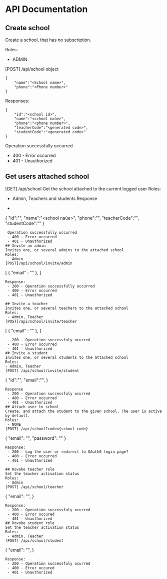 # API Documentation
## Create school
Create a school, that has no subscription.
  
Roles:
 - ADMIN
  
[POST] /api/school
object 
```
{
	"name":"<School name>",
	"phone":"<Phone number>"
}
```
Responses:
```
{
	"id":"<school id>",
	"name":"<school naùe>",
	"phone":"<phone number>",
	"teacherCode":"<generated code>",
	"studentCode":"<generated code>"
}
```
Operation successfully occurred
 - 400 - Error occurred
 - 401 - Unauthorized
## Get users attached school
[GET] /api/school
Get the school attached to the current logged user
Roles:
 - Admin, Teachers and students
Response
 - ```
{
	"id":"<school id>",
	"name":"<school naùe>",
	"phone":"<phone number>",
	"teacherCode":"<generated code>",
	"studentCode":"<generated code>"
}
```
 Operation successfully occurred
 - 400 - Error occurred
 - 401 - Unauthorized
## Invite an admin
Invites one, or several admins to the attached school
Roles:
 - Admin
[POST]/api/school/invite/admin
```
[
	{
		"email" : "<an email>"
	},
]
```
Response:
 - 200 - Operation successfully occurred
 - 400 - Error occurred
 - 401 - Unauthorized

## Invite a teacher
Invites one, or several teachers to the attached school
Roles:
 - Admin, Teacher
[POST]/api/school/invite/teacher
```
[
	{
		"email" : "<an email>"
	},
]
```
 - 200 - Operation successfuly ocurred
 - 400 - Error occurred
 - 401 - Unauthorized
## Invite a student
Invites one, or several students to the attached school
Roles:
- Admin, Teacher
[POST] /api/school/invite/student
```
{
	"id":"<school id>",
	"email":"<student email>",
}

```
Response 
 - 200 - Operation successfuly ocurred
 - 400 - Error occurred
 - 401 - Unauthorized
## Attach user to school
Create, and attach the student to the given school. The user is active by default.
Roles:
 - NONE
[POST] /api/school?code={school code}
```
{
	"email": "<user email>",
	"password": "<user password>"
}
```
Response:
 - 200 - Log the user or redirect to OAuth0 login page?
 - 400 - Error occurred
 - 401 - Unauthorized

## Rovoke teacher role
Set the teacher activation status
Roles:
 - Admin
[POST] /api/school/teacher
```
{
	"email": "<user email>",
}
```
Response:
 - 200 - Operation successfuly ocurred
 - 400 - Error occured
 - 401 - Unauthorized
## Rovoke student role
Set the teacher activation status
Roles:
 - Admin, Teacher
[POST] /api/school/student
```
{
	"email": "<user email>",
}
```
Response:
 - 200 - Operation successfuly ocurred
 - 400 - Error occured
 - 401 - Unauthorized







